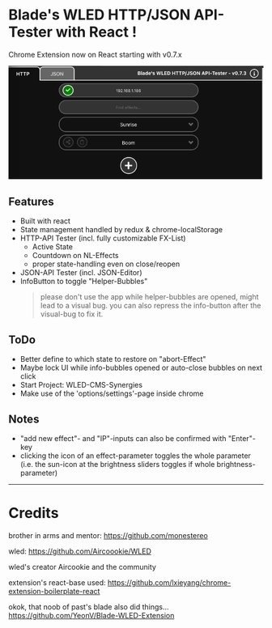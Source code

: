 # Blade's WLED HTTP/JSON API-Tester with React !

Chrome Extension now on React starting with v0.7.x

![Image description](http.png)

## Features

- Built with react
- State management handled by redux & chrome-localStorage
- HTTP-API Tester (incl. fully customizable FX-List)
  - Active State
  - Countdown on NL-Effects
  - proper state-handling even on close/reopen
- JSON-API Tester (incl. JSON-Editor)
- InfoButton to toggle "Helper-Bubbles"
  > please don't use the app while helper-bubbles are opened, might lead to a visual bug. you can also repress the info-button after the visual-bug to fix it.

## ToDo

- Better define to which state to restore on "abort-Effect"
- Maybe lock UI while info-bubbles opened or auto-close bubbles on next click
- Start Project: WLED-CMS-Synergies
- Make use of the 'options/settings'-page inside chrome

## Notes

- "add new effect"- and "IP"-inputs can also be confirmed with "Enter"-key
- clicking the icon of an effect-parameter toggles the whole parameter (i.e. the sun-icon at the brightness sliders toggles if whole brightness-parameter)

---

# Credits

brother in arms and mentor: https://github.com/monestereo

wled: https://github.com/Aircoookie/WLED

wled's creator Aircookie and the community

extension's react-base used: https://github.com/lxieyang/chrome-extension-boilerplate-react

okok, that noob of past's blade also did things... https://github.com/YeonV/Blade-WLED-Extension
